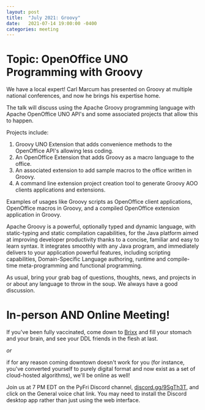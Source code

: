 ```yaml
---
layout: post
title:  "July 2021: Groovy" 
date:   2021-07-14 19:00:00 -0400
categories: meeting
---
```


# Topic: OpenOffice UNO Programming with Groovy

We have a local expert!  Carl Marcum has presented on Groovy at multiple 
national conferences, and now he brings his expertise home.

The talk will discuss using the Apache Groovy programming language with Apache OpenOffice UNO API's and some associated projects that allow this to happen.

Projects include:

1. Groovy UNO Extension that adds convenience methods to the OpenOffice API's allowing less coding.
2. An OpenOffice Extension that adds Groovy as a macro language to the office.
3. An associated extension to add sample macros to the office written in Groovy.
4. A command line extension project creation tool to generate Groovy AOO clients applications and extensions.

Examples of usages like Groovy scripts as OpenOffice client applications, OpenOffice macros in Groovy, and a compiled OpenOffice extension application in Groovy.




Apache Groovy is a powerful, optionally typed and dynamic language, with static-typing and static compilation capabilities, for the Java platform aimed at improving developer productivity thanks to a concise, familiar and easy to learn syntax. It integrates smoothly with any Java program, and immediately delivers to your application powerful features, including scripting capabilities, Domain-Specific Language authoring, runtime and compile-time meta-programming and functional programming.


As usual, bring your grab bag of questions, thoughts, news, and 
projects in or about any language to throw in the soup.  We always have a good discussion.



# In-person AND Online Meeting!

If you've been fully vaccinated, come down to 
[Brixx](https://www.brixxicecompany.com/) and fill your 
stomach and your brain, and see your DDL friends in the flesh at 
last. 

*or* 

if for any reason coming downtown doesn't work for you (for instance, 
you've converted yourself to purely digital format and now exist as 
a set of cloud-hosted algorithms), we'll be online as well!  

Join us at 7 PM EDT on the PyFri Discord channel, [discord.gg/9SgTh3T](https://discord.gg/9SgTh3T), and click on the 
General voice chat link.  You may need to install the Discord desktop app rather than just using 
the web interface.


